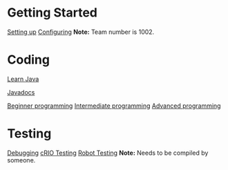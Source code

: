 # Getting Started
[Setting up](http://wpilib.screenstepslive.com/s/3120/m/7885/l/79405-installing-the-java-development-tools)
[Configuring](http://wpilib.screenstepslive.com/s/3120/m/7885/l/79407-configuring-the-netbeans-installation)
**Note:** Team number is 1002.


# Coding
[Learn Java](http://programmingbydoing.com/)

[Javadocs](http://wpilib.screenstepslive.com/s/3120/m/7885/l/94594-accessing-and-using-the-javadocs)

[Beginner programming](http://wpilib.screenstepslive.com/s/3120/m/7885/l/79459-the-hello-world-of-frc-robot-programming)
[Intermediate programming](http://wpilib.screenstepslive.com/s/3120/m/7885/l/79708-java-conventions-for-objects-methods-and-variables)
[Advanced programming](http://wpilib.screenstepslive.com/s/3120/m/7885/l/128070-your-second-program-and-beyond)

# Testing
[Debugging](http://wpilib.screenstepslive.com/s/3120/m/7885/l/89356-debugging-a-robot-program)
[cRIO Testing](http://sourceforge.net/projects/frcsimulator/)
[Robot Testing](https://github.com/tonypeng/FRCSimulator)
**Note:** Needs to be compiled by someone.
